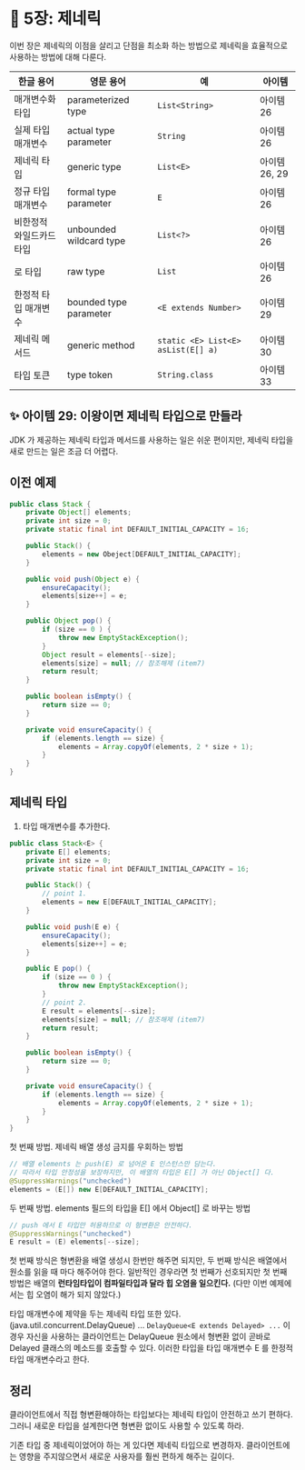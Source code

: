 # 💎 5장: 제네릭

이번 장은 제네릭의 이점을 살리고 단점을 최소화 하는 방법으로 제네릭을 효율적으로 사용하는 방법에 대해 다룬다.

| 한글 용어 | 영문 용어 | 예 | 아이템 |
| --- | --- | --- | --- |
| 매개변수화 타입 | parameterized type | `List<String>` | 아이템 26 |
| 실제 타입 매개변수 | actual type parameter | `String` | 아이템 26 |
| 제네릭 타입 | generic type | `List<E>` | 아이템 26, 29 |
| 정규 타입 매개변수 | formal type parameter | `E` | 아이템 26 |
| 비한정적 와일드카드 타입 | unbounded wildcard type | `List<?>` | 아이템 26 |
| 로 타입 | raw type | `List` | 아이템 26 |
| 한정적 타입 매개변수 | bounded type parameter | `<E extends Number>` | 아이템 29 |
| 제네릭 메서드 | generic method | `static <E> List<E> asList(E[] a)` | 아이템 30 |
| 타입 토큰 | type token | `String.class` | 아이템 33 |

## ✨ 아이템 29: 이왕이면 제네릭 타입으로 만들라

JDK 가 제공하는 제네릭 타입과 메서드를 사용하는 일은 쉬운 편이지만, 제네릭 타입을 새로 만드는 일은 조금 더 어렵다.

## 이전 예제

```java
public class Stack {
    private Object[] elements;
    private int size = 0;
    private static final int DEFAULT_INITIAL_CAPACITY = 16;

    public Stack() {
        elements = new Obeject[DEFAULT_INITIAL_CAPACITY];
    }

    public void push(Object e) {
        ensureCapacity();
        elements[size++] = e;
    }

    public Object pop() {
        if (size == 0 ) {
            throw new EmptyStackException();
        }
        Object result = elements[--size];
        elements[size] = null; // 참조해제 (item7)
        return result;
    }

    public boolean isEmpty() {
        return size == 0;
    }

    private void ensureCapacity() {
        if (elements.length == size) {
            elements = Array.copyOf(elements, 2 * size + 1);
        }
    }
}
```

## 제네릭 타입

1. 타입 매개변수를 추가한다.

```java
public class Stack<E> {
    private E[] elements;
    private int size = 0;
    private static final int DEFAULT_INITIAL_CAPACITY = 16;

    public Stack() {
        // point 1.
        elements = new E[DEFAULT_INITIAL_CAPACITY];
    }

    public void push(E e) {
        ensureCapacity();
        elements[size++] = e;
    }

    public E pop() {
        if (size == 0 ) {
            throw new EmptyStackException();
        }
        // point 2.
        E result = elements[--size];
        elements[size] = null; // 참조해제 (item7)
        return result;
    }

    public boolean isEmpty() {
        return size == 0;
    }

    private void ensureCapacity() {
        if (elements.length == size) {
            elements = Array.copyOf(elements, 2 * size + 1);
        }
    }
}
```

첫 번째 방법. 제네릭 배열 생성 금지를 우회하는 방법

```java
// 배열 elements 는 push(E) 로 넘어온 E 인스턴스만 담는다.
// 따라서 타입 안정성을 보장하지만, 이 배열의 타입은 E[] 가 아닌 Object[] 다.
@SuppressWarnings("unchecked")
elements = (E[]) new E[DEFAULT_INITIAL_CAPACITY];
```

두 번째 방법. elements 필드의 타입을 E[] 에서 Object[] 로 바꾸는 방법

```java
// push 에서 E 타입만 허용하므로 이 형변환은 안전하다.
@SuppressWarnings("unchecked")
E result = (E) elements[--size];
```

첫 번째 방식은 형변환을 배열 생성시 한번만 해주면 되지만, 두 번째 방식은 배열에서 원소를 읽을 때 마다 해주어야 한다. 일반적인 경우라면 첫 번째가 선호되지만 첫 번째 방법은 배열의 **런타임타입이 컴파일타입과 달라 힙 오염을 일으킨다.** (다만 이번 예제에서는 힙 오염이 해가 되지 않았다.)

타입 매개변수에 제약을 두는 제네릭 타입 또한 있다. (java.util.concurrent.DelayQueue) ... `DelayQueue<E extends Delayed> ...` 이 경우 자신을 사용하는 클라이언트는 DelayQueue 원소에서 형변환 없이 곧바로 Delayed 클래스의 메소드를 호출할 수 있다. 이러한 타입을 타입 매개변수 E 를 한정적 타입 매개변수라고 한다.

## 정리

클라이언트에서 직접 형변환해야하는 타입보다는 제네릭 타입이 안전하고 쓰기 편하다. 그러니 새로운 타입을 설계한다면 형변환 없이도 사용할 수 있도록 하라.

기존 타입 중 제네릭이었어야 하는 게 있다면 제네릭 타입으로 변경하자. 클라이언트에는 영향을 주지않으면서 새로운 사용자를 훨씬 편하게 해주는 길이다.
